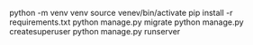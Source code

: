 python -m venv venv
source venev/bin/activate
pip install -r requirements.txt
python manage.py migrate
python manage.py createsuperuser
python manage.py runserver
